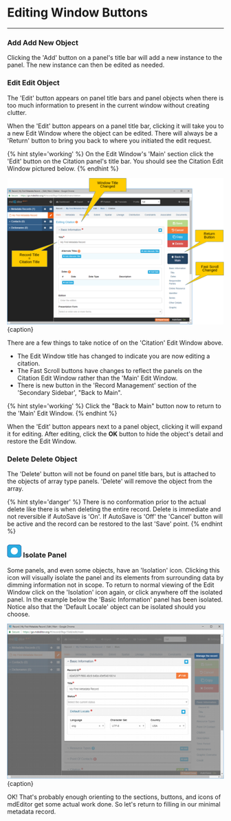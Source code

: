 # Editing Window Buttons
---

### <strong class="btn btn-info btn-xs"> <i class="fa fa-plus"></i> Add</strong> Add New Object

Clicking the 'Add' button on a panel's title bar will add a new instance to the panel.  The new instance can then be edited as needed.

### <strong class="btn btn-warning btn-xs"> <i class="fa fa-pencil"></i> Edit</strong> Edit Object

The 'Edit' button appears on panel title bars and panel objects when there is too much information to present in the current window without creating clutter.  

When the 'Edit' button appears on a panel title bar, clicking it will take you to a new Edit Window where the object can be edited.  There will always be a 'Return' button to bring you back to where you initiated the edit request.  

{% hint style='working' %}
  On the Edit Window's 'Main' section click the 'Edit' button on the Citation panel's title bar.  You should see the Citation Edit Window pictured below.
{% endhint %} 

![Citation Edit Window](/assets/get-started/edit-window-citation.png){caption}

There are a few things to take notice of on the 'Citation' Edit Window above.

  * The Edit Window title has changed to indicate you are now editing a citation. 
  * The Fast Scroll buttons have changes to reflect the panels on the Citation Edit Window rather than the 'Main' Edit Window.
  * There is new button in the 'Record Management' section of the 'Secondary Sidebar', "Back to Main".  

{% hint style='working' %}
  Click the "Back to Main" button now to return to the 'Main' Edit Window. 
{% endhint %} 

When the 'Edit' button appears next to a panel object, clicking it will expand it for editing.  After editing, click the <strong class="btn btn-info btn-xs"> <i class="fa fa-check"></i> OK</strong> button to hide the object's detail and restore the Edit Window.

### <strong class="btn btn-danger btn-xs"> <i class="fa fa-times"></i> Delete</strong> Delete Object

The 'Delete' button will not be found on panel title bars, but is attached to the objects of array type panels.  'Delete' will remove the object from the array.  

{% hint style='danger' %}
  There is no conformation prior to the actual delete like there is when deleting the entire record.  Delete is immediate and not reversible if AutoSave is 'On'.  If AutoSave is 'Off' the 'Cancel' button will be active and the record can be restored to the last 'Save' point. 
{% endhint %}

### ![](/assets/bullets/isolation-dot.png) Isolate Panel

Some panels, and even some objects, have an 'Isolation' icon.  Clicking this icon will visually isolate the panel and its elements from surrounding data by dimming information not in scope.  To return to normal viewing of the Edit Window click on the 'Isolation' icon again, or click anywhere off the isolated panel.  In the example below the 'Basic Information' panel has been isolated.  Notice also that the 'Default Locale' object can be isolated should you choose.  

![Isonated Basic Information Panel](/assets/get-started/edit-window-isolate-panel.png){caption}

OK!  That's probably enough orienting to the sections, buttons, and icons of mdEditor get some actual work done.  So let's return to filling in our minimal metadata record.  
